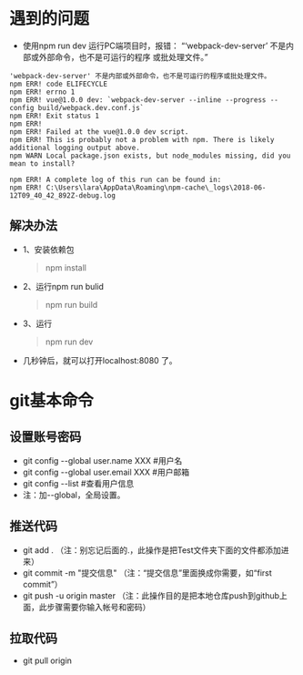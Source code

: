 # 遇到的问题
* 使用npm run dev 运行PC端项目时，报错： “‘webpack-dev-server’ 不是内部或外部命令，也不是可运行的程序 或批处理文件。”
```
'webpack-dev-server' 不是内部或外部命令，也不是可运行的程序或批处理文件。
npm ERR! code ELIFECYCLE
npm ERR! errno 1
npm ERR! vue@1.0.0 dev: `webpack-dev-server --inline --progress --config build/webpack.dev.conf.js`
npm ERR! Exit status 1
npm ERR!
npm ERR! Failed at the vue@1.0.0 dev script.
npm ERR! This is probably not a problem with npm. There is likely additional logging output above.
npm WARN Local package.json exists, but node_modules missing, did you mean to install?

npm ERR! A complete log of this run can be found in:
npm ERR! C:\Users\lara\AppData\Roaming\npm-cache\_logs\2018-06-12T09_40_42_892Z-debug.log
```
## 解决办法
* 1、安装依赖包
    >npm install
* 2、运行npm run bulid  
    >npm run build
* 3、运行
    >npm run dev
* 几秒钟后，就可以打开localhost:8080 了。
# git基本命令
## 设置账号密码
* git config --global user.name XXX  #用户名
* git config --global user.email XXX   #用户邮箱
* git config --list  #查看用户信息
* 注：加--global，全局设置。
## 推送代码
* git add .        （注：别忘记后面的.，此操作是把Test文件夹下面的文件都添加进来）
* git commit  -m  "提交信息"  （注：“提交信息”里面换成你需要，如“first commit”）
* git push -u origin master   （注：此操作目的是把本地仓库push到github上面，此步骤需要你输入帐号和密码）
## 拉取代码
* git pull origin
